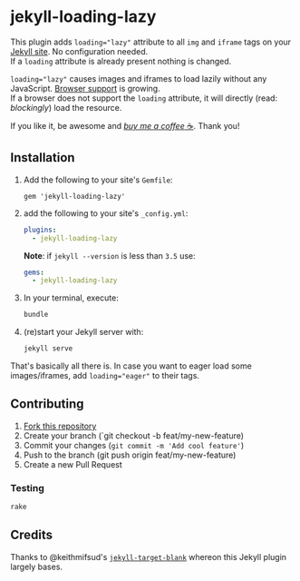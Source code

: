 # jekyll-loading-lazy

This plugin adds `loading="lazy"` attribute to all `img` and `iframe` tags on
your [Jekyll site](https://jekyllrb.com/). No configuration needed.  
If a `loading` attribute is already present nothing is changed.

`loading="lazy"` causes images and iframes to load lazily without any JavaScript.
[Browser support](https://caniuse.com/#feat=loading-lazy-attr) is growing.  
If a browser does not support the `loading` attribute, it will directly
(read: _blockingly_) load the resource.

If you like it, be awesome and
[_buy me a coffee_ ☕️](https://www.buymeacoffee.com/gildesmarais). Thank you!

## Installation

1. Add the following to your site's `Gemfile`:

   ```
   gem 'jekyll-loading-lazy'
   ```

2. add the following to your site's `_config.yml`:

   ```yml
   plugins:
     - jekyll-loading-lazy
   ```

   **Note**: if `jekyll --version` is less than `3.5` use:

   ```yml
   gems:
     - jekyll-loading-lazy
   ```

3. In your terminal, execute:

   ```bash
   bundle
   ```
4. (re)start your Jekyll server with:

   ```bash
   jekyll serve
   ```

That's basically all there is.
In case you want to eager load some images/iframes, add `loading="eager"`
to their tags.

## Contributing

1. [Fork this repository](https://github.com/gildesmarais/jekyll-loading-lazy/fork)
2. Create your branch (`git checkout -b feat/my-new-feature)
3. Commit your changes (`git commit -m 'Add cool feature'`)
4. Push to the branch (git push origin feat/my-new-feature)
5. Create a new Pull Request

### Testing

```bash
rake
```

## Credits

Thanks to @keithmifsud's
[`jekyll-target-blank`](https://github.com/keithmifsud/jekyll-target-blank)
whereon this Jekyll plugin largely bases.
